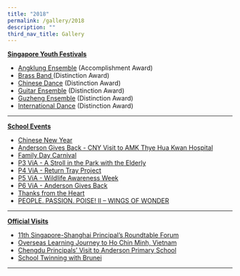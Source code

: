 ```yaml
---
title: "2018"
permalink: /gallery/2018
description: ""
third_nav_title: Gallery
---
```


<p><u><strong>Singapore Youth Festivals<br /></strong></u></p>
<ul>
<li><a href="https://www.facebook.com/pg/Anderson-Primary-School-Official-248457555191296/photos/?tab=album&amp;album_id=1644918275545210">Angklung Ensemble</a>&nbsp;(Accomplishment Award)</li>
<li><a href="https://www.facebook.com/pg/Anderson-Primary-School-Official-248457555191296/photos/?tab=album&amp;album_id=1644924435544594">Brass Band&nbsp;</a>(Distinction Award)</li>
<li><a href="https://www.facebook.com/pg/Anderson-Primary-School-Official-248457555191296/photos/?tab=album&amp;album_id=1642063269164044">Chinese&nbsp;Dance</a>&nbsp;(Distinction Award)</li>
<li><a href="https://www.facebook.com/permalink.php?story_fbid=1629218207115217&amp;id=248457555191296">Guitar&nbsp;Ensemble</a>&nbsp;(Distinction Award)</li>
<li><a href="https://www.facebook.com/pg/Anderson-Primary-School-Official-248457555191296/photos/?tab=album&amp;album_id=1632261736810864">Guzheng&nbsp;Ensemble</a>&nbsp;(Distinction Award)</li>
<li><a href="https://www.facebook.com/pg/Anderson-Primary-School-Official-248457555191296/photos/?tab=album&amp;album_id=1645790278791343">International Dance</a>&nbsp;(Distinction Award)</li>
</ul>
<hr />
<p><u><strong>School Events</strong></u></p>
<ul>
<li><a href="https://www.facebook.com/pg/Anderson-Primary-School-Official-248457555191296/photos/?tab=album&amp;album_id=1581112021925836">Chinese New Year</a></li>
<li><a href="https://www.facebook.com/pg/Anderson-Primary-School-Official-248457555191296/photos/?tab=album&amp;album_id=1598649503505421">Anderson&nbsp;Gives Back - CNY Visit to AMK Thye Hua Kwan Hospital</a></li>
<li><a href="https://www.facebook.com/pg/Anderson-Primary-School-Official-248457555191296/photos/?tab=album&amp;album_id=1613770525326652">Family Day Carnival</a></li>
<li><a href="https://www.facebook.com/pg/Anderson-Primary-School-Official-248457555191296/photos/?tab=album&amp;album_id=1592112664159105">P3 ViA - A Stroll in the Park with the Elderly</a></li>
<li><a href="https://www.facebook.com/pg/Anderson-Primary-School-Official-248457555191296/photos/?tab=album&amp;album_id=1592111110825927">P4 ViA - Return Tray Project</a></li>
<li><a href="https://www.facebook.com/pg/Anderson-Primary-School-Official-248457555191296/photos/?tab=album&amp;album_id=1739885479381822">P5 ViA - Wildlife Awareness Week</a></li>
<li><a href="https://www.facebook.com/pg/Anderson-Primary-School-Official-248457555191296/photos/?tab=album&amp;album_id=1924931770877191">P6 ViA - Anderson Gives Back</a></li>
<li><a href="https://www.facebook.com/pg/Anderson-Primary-School-Official-248457555191296/photos/?tab=album&amp;album_id=1760927810610922">Thanks from the Heart</a></li>
<li><a href="https://www.facebook.com/pg/Anderson-Primary-School-Official-248457555191296/photos/?tab=album&amp;album_id=1919092581461110">PEOPLE. PASSION. POISE! II &ndash; WINGS OF WONDER</a></li>
</ul>
<hr />
<p><u><strong>Official Visits</strong></u></p>
<ul>
<li><a href="https://www.facebook.com/pg/Anderson-Primary-School-Official-248457555191296/photos/?tab=album&amp;album_id=1628382953865409">11th Singapore-Shanghai Principal&rsquo;s Roundtable Forum</a></li>
<li><a href="https://www.facebook.com/pg/Anderson-Primary-School-Official-248457555191296/photos/?tab=album&amp;album_id=1718286174875086">Overseas Learning Journey to Ho Chin Minh, Vietnam</a></li>
<li><a href="https://www.facebook.com/pg/Anderson-Primary-School-Official-248457555191296/photos/?tab=album&amp;album_id=1848650131838689">Chengdu Principals&rsquo; Visit to Anderson Primary School</a></li>
<li><a href="https://www.facebook.com/pg/Anderson-Primary-School-Official-248457555191296/photos/?tab=album&amp;album_id=1810228302347539">School Twinning with Brunei</a></li>
</ul>
<hr />